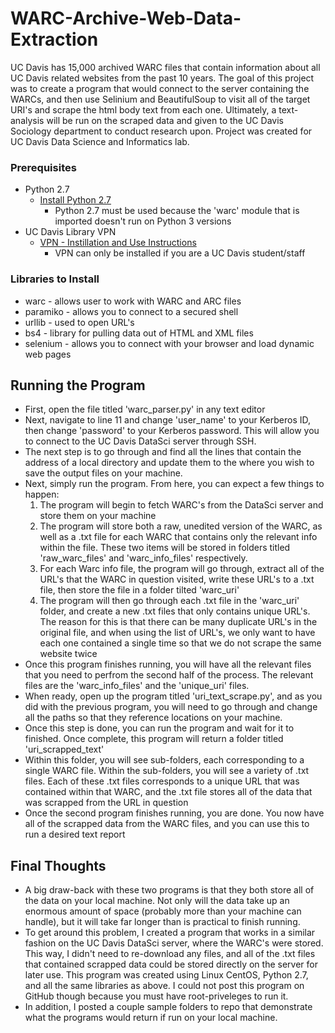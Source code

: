 # WARC-Archive-Web-Data-Extraction
 
UC Davis has 15,000 archived WARC files that contain information about all UC Davis related websites from the past 10 years. The goal of this project was to create a program that would connect to the server containing the WARCs, and then use Selinium and BeautifulSoup to visit all of the target URI's and scrape the html body text from each one. Ultimately, a text-analysis will be run on the scraped data and given to the UC Davis Sociology department to conduct research upon. Project was created for UC Davis Data Science and Informatics lab.

### Prerequisites
* Python 2.7
  - [Install Python 2.7](https://www.python.org/downloads/release/python-2717/)
    - Python 2.7 must be used because the 'warc' module that is imported doesn't run on Python 3 versions
* UC Davis Library VPN
  - [VPN - Instillation and Use Instructions](https://www.library.ucdavis.edu/service/connect-from-off-campus/)
    - VPN can only be installed if you are a UC Davis student/staff
### Libraries to Install
* warc - allows user to work with WARC and ARC files
* paramiko - allows you to connect to a secured shell
* urllib - used to open URL's
* bs4 - library for pulling data out of HTML and XML files
* selenium - allows you to connect with your browser and load dynamic web pages

## Running the Program
* First, open the file titled 'warc_parser.py' in any text editor
* Next, navigate to line 11 and change 'user_name' to your Kerberos ID, then change 'password' to your Kerberos password. This will allow you to connect to the UC Davis DataSci server through SSH.
* The next step is to go through and find all the lines that contain the address of a local directory and update them to the where you wish to save the output files on your machine.
* Next, simply run the program. From here, you can expect a few things to happen:
  1) The program will begin to fetch WARC's from the DataSci server and store them on your machine
  2) The program will store both a raw, unedited version of the WARC, as well as a .txt file for each WARC that contains only the relevant info within the file. These two items will be stored in folders titled 'raw_warc_files' and 'warc_info_files' respectively.
  3) For each Warc info file, the program will go through, extract all of the URL's that the WARC in question visited, write these URL's to a .txt file, then store the file in a folder tilted 'warc_uri'
  4) The program will then go through each .txt file in the 'warc_uri' folder, and create a new .txt files that only contains unique URL's. The reason for this is that there can be many duplicate URL's in the original file, and when using the list of URL's, we only want to have each one contained a single time so that we do not scrape the same website twice
* Once this program finishes running, you will have all the relevant files that you need to perfrom the second half of the process. The relevant files are the 'warc_info_files' and the 'unique_uri' files.
* When ready, open up the program titled 'uri_text_scrape.py', and as you did with the previous program, you will need to go through and change all the paths so that they reference locations on your machine.
* Once this step is done, you can run the program and wait for it to finished. Once complete, this program will return a folder titled 'uri_scrapped_text'
* Within this folder, you will see sub-folders, each corresponding to a single WARC file. Within the sub-folders, you will see a variety of .txt files. Each of these .txt files corresponds to a unique URL that was contained within that WARC, and the .txt file stores all of the data that was scrapped from the URL in question
* Once the second program finishes running, you are done. You now have all of the scrapped data from the WARC files, and you can use this to run a desired text report

## Final Thoughts
* A big draw-back with these two programs is that they both store all of the data on your local machine. Not only will the data take up an enormous amount of space (probably more than your machine can handle), but it will take far longer than is practical to finish running.
* To get around this problem, I created a program that works in a similar fashion on the UC Davis DataSci server, where the WARC's were stored. This way, I didn't need to re-download any files, and all of the .txt files that contained scrapped data could be stored directly on the server for later use. This program was created using Linux CentOS, Python 2.7, and all the same libraries as above. I could not post this program on GitHub though because you must have root-priveleges to run it.
* In addition, I posted a couple sample folders to repo that demonstrate what the programs would return if run on your local machine.
